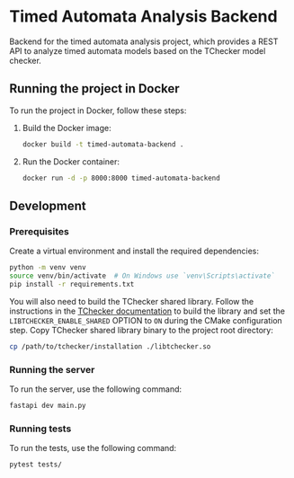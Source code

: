 # Timed Automata Analysis Backend 

Backend for the timed automata analysis project, which provides a REST API to analyze timed automata models based on the TChecker model checker.

## Running the project in Docker

To run the project in Docker, follow these steps:
1. Build the Docker image:
   ```bash
   docker build -t timed-automata-backend .
   ```
2. Run the Docker container:
   ```bash
   docker run -d -p 8000:8000 timed-automata-backend
   ```  

## Development

### Prerequisites
Create a virtual environment and install the required dependencies:

```bash
python -m venv venv
source venv/bin/activate  # On Windows use `venv\Scripts\activate`
pip install -r requirements.txt 

```
You will also need to build the TChecker shared library. Follow the instructions in the [TChecker documentation](https://github.com/ticktac-project/tchecker/wiki/Installation-of-TChecker) to build the library and set the `LIBTCHECKER_ENABLE_SHARED` OPTION to `ON` during the CMake configuration step. 
Copy TChecker shared library binary to the project root directory:
```bash
cp /path/to/tchecker/installation ./libtchecker.so

```


### Running the server
To run the server, use the following command:
```bash
fastapi dev main.py

``` 

### Running tests
To run the tests, use the following command:
```bash
pytest tests/

```
